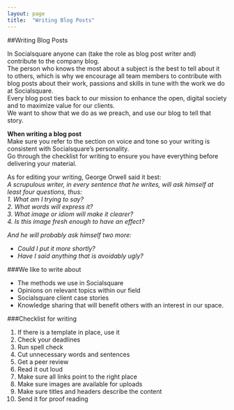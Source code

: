 ```yaml
---
layout: page
title:  "Writing Blog Posts"
---
```


##Writing Blog Posts

In Socialsquare anyone can (take the role as blog post writer and) contribute to the company blog.  
The person who knows the most about a subject is the best to tell about it to others, which is why we encourage all team members to contribute with blog posts about their work, passions and skills in tune with the work we do at Socialsquare.  
Every blog post ties back to our mission to enhance the open, digital society and to maximize value for our clients.  
We want to show that we do as we preach, and use our blog to tell that story. 

**When writing a blog post**  
Make sure you refer to the section on voice and tone so your writing is consistent with Socialsquare’s personality.   
Go through the checklist for writing to ensure you have everything before delivering your material. 

As for editing your writing, George Orwell said it best:  
_A scrupulous writer, in every sentence that he writes, will ask himself at least four questions, thus:_  
_1. What am I trying to say?_  
_2. What words will express it?_  
_3. What image or idiom will make it clearer?_  
_4. Is this image fresh enough to have an effect?_  

_And he will probably ask himself two more:_  
- *Could I put it more shortly?*   
- *Have I said anything that is avoidably ugly?*  

###We like to write about
-   The methods we use in Socialsquare  
-   Opinions on relevant topics within our field  
-   Socialsquare client case stories  
-   Knowledge sharing that will benefit others with an interest in our space.   

###Checklist for writing
1. If there is a template in place, use it  
2. Check your deadlines  
3. Run spell check  
4. Cut unnecessary words and sentences  
5. Get a peer review  
6. Read it out loud  
7. Make sure all links point to the right place  
8. Make sure images are available for uploads  
9. Make sure titles and headers describe the content  
10. Send it for proof reading  
